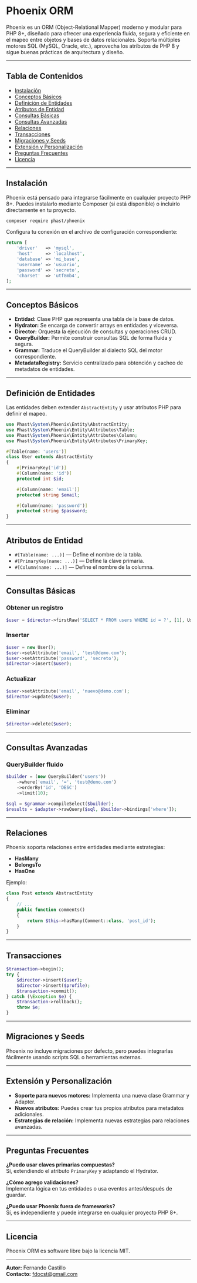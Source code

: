 # Phoenix ORM

Phoenix es un ORM (Object-Relational Mapper) moderno y modular para PHP 8+, diseñado para ofrecer una experiencia fluida, segura y eficiente en el mapeo entre objetos y bases de datos relacionales. Soporta múltiples motores SQL (MySQL, Oracle, etc.), aprovecha los atributos de PHP 8 y sigue buenas prácticas de arquitectura y diseño.

---

## Tabla de Contenidos

-  [Instalación](#instalación)
-  [Conceptos Básicos](#conceptos-básicos)
-  [Definición de Entidades](#definición-de-entidades)
-  [Atributos de Entidad](#atributos-de-entidad)
-  [Consultas Básicas](#consultas-básicas)
-  [Consultas Avanzadas](#consultas-avanzadas)
-  [Relaciones](#relaciones)
-  [Transacciones](#transacciones)
-  [Migraciones y Seeds](#migraciones-y-seeds)
-  [Extensión y Personalización](#extensión-y-personalización)
-  [Preguntas Frecuentes](#preguntas-frecuentes)
-  [Licencia](#licencia)

---

## Instalación

Phoenix está pensado para integrarse fácilmente en cualquier proyecto PHP 8+. Puedes instalarlo mediante Composer (si está disponible) o incluirlo directamente en tu proyecto.

```bash
composer require phast/phoenix
```

Configura tu conexión en el archivo de configuración correspondiente:

```php
return [
    'driver'   => 'mysql',
    'host'     => 'localhost',
    'database' => 'mi_base',
    'username' => 'usuario',
    'password' => 'secreto',
    'charset'  => 'utf8mb4',
];
```

---

## Conceptos Básicos

-  **Entidad:** Clase PHP que representa una tabla de la base de datos.
-  **Hydrator:** Se encarga de convertir arrays en entidades y viceversa.
-  **Director:** Orquesta la ejecución de consultas y operaciones CRUD.
-  **QueryBuilder:** Permite construir consultas SQL de forma fluida y segura.
-  **Grammar:** Traduce el QueryBuilder al dialecto SQL del motor correspondiente.
-  **MetadataRegistry:** Servicio centralizado para obtención y cacheo de metadatos de entidades.

---

## Definición de Entidades

Las entidades deben extender `AbstractEntity` y usar atributos PHP para definir el mapeo.

```php
use Phast\System\Phoenix\Entity\AbstractEntity;
use Phast\System\Phoenix\Entity\Attributes\Table;
use Phast\System\Phoenix\Entity\Attributes\Column;
use Phast\System\Phoenix\Entity\Attributes\PrimaryKey;

#[Table(name: 'users')]
class User extends AbstractEntity
{
    #[PrimaryKey('id')]
    #[Column(name: 'id')]
    protected int $id;

    #[Column(name: 'email')]
    protected string $email;

    #[Column(name: 'password')]
    protected string $password;
}
```

---

## Atributos de Entidad

-  `#[Table(name: ...)]` — Define el nombre de la tabla.
-  `#[PrimaryKey(name: ...)]` — Define la clave primaria.
-  `#[Column(name: ...)]` — Define el nombre de la columna.

---

## Consultas Básicas

### Obtener un registro

```php
$user = $director->firstRaw('SELECT * FROM users WHERE id = ?', [1], User::class);
```

### Insertar

```php
$user = new User();
$user->setAttribute('email', 'test@demo.com');
$user->setAttribute('password', 'secreto');
$director->insert($user);
```

### Actualizar

```php
$user->setAttribute('email', 'nuevo@demo.com');
$director->update($user);
```

### Eliminar

```php
$director->delete($user);
```

---

## Consultas Avanzadas

### QueryBuilder fluido

```php
$builder = (new QueryBuilder('users'))
    ->where('email', '=', 'test@demo.com')
    ->orderBy('id', 'DESC')
    ->limit(10);

$sql = $grammar->compileSelect($builder);
$results = $adapter->rawQuery($sql, $builder->bindings['where']);
```

---

## Relaciones

Phoenix soporta relaciones entre entidades mediante estrategias:

-  **HasMany**
-  **BelongsTo**
-  **HasOne**

Ejemplo:

```php
class Post extends AbstractEntity
{
    // ...
    public function comments()
    {
        return $this->hasMany(Comment::class, 'post_id');
    }
}
```

---

## Transacciones

```php
$transaction->begin();
try {
    $director->insert($user);
    $director->insert($profile);
    $transaction->commit();
} catch (\Exception $e) {
    $transaction->rollback();
    throw $e;
}
```

---

## Migraciones y Seeds

Phoenix no incluye migraciones por defecto, pero puedes integrarlas fácilmente usando scripts SQL o herramientas externas.

---

## Extensión y Personalización

-  **Soporte para nuevos motores:** Implementa una nueva clase Grammar y Adapter.
-  **Nuevos atributos:** Puedes crear tus propios atributos para metadatos adicionales.
-  **Estrategias de relación:** Implementa nuevas estrategias para relaciones avanzadas.

---

## Preguntas Frecuentes

**¿Puedo usar claves primarias compuestas?**  
Sí, extendiendo el atributo `PrimaryKey` y adaptando el Hydrator.

**¿Cómo agrego validaciones?**  
Implementa lógica en tus entidades o usa eventos antes/después de guardar.

**¿Puedo usar Phoenix fuera de frameworks?**  
Sí, es independiente y puede integrarse en cualquier proyecto PHP 8+.

---

## Licencia

Phoenix ORM es software libre bajo la licencia MIT.

---

**Autor:** Fernando Castillo  
**Contacto:** fdocst@gmail.com
